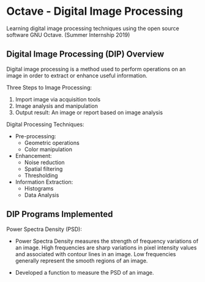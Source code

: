 # Octave - Digital Image Processing
Learning digital image processing techniques using the open source software GNU Octave. (Summer Internship 2019)

## Digital Image Processing (DIP) Overview
Digital image processing is a method used to perform operations on an image in order to extract or enhance useful information.

Three Steps to Image Processing: 
1.  Import image via acquisition tools
2.  Image analysis and manipulation
3.  Output result: An image or report based on image analysis

Digital Processing Techniques:
- Pre-processing: 
   - Geometric operations
   - Color manipulation
- Enhancement: 
   - Noise reduction
   - Spatial filtering
   - Thresholding
- Information Extraction: 
   - Histograms
   - Data Analysis 

## DIP Programs Implemented

Power Spectra Density (PSD):
- Power Spectra Density measures the strength of frequency variations of an image. High frequencies are sharp variations in pixel intensity values and associated with contour lines in an image. Low frequencies generally represent the smooth regions of an image.

- Developed a function to measure the PSD of an image.
